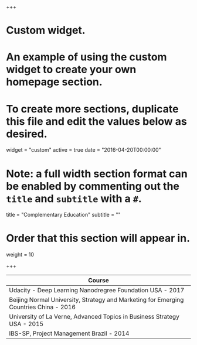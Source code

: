 +++
# Custom widget.
# An example of using the custom widget to create your own homepage section.
# To create more sections, duplicate this file and edit the values below as desired.
widget = "custom"
active = true
date = "2016-04-20T00:00:00"

# Note: a full width section format can be enabled by commenting out the `title` and `subtitle` with a `#`.
title = "Complementary Education"
subtitle = ""

# Order that this section will appear in.
weight = 10

+++

| Course           																         |
| -------------------------------------------------------------------------------------- |
|Udacity - Deep Learning Nanodregree Foundation  USA - 2017								 |	
|Beijing Normal University, Strategy and Marketing for Emerging Countries  China - 2016  |
|University of La Verne, Advanced Topics in Business Strategy  USA - 2015                |
|IBS-SP, Project Management Brazil - 2014     									         |

